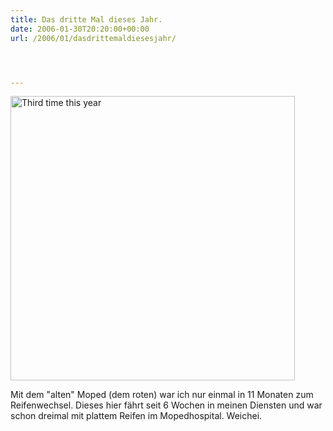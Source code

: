 ```yaml
---
title: Das dritte Mal dieses Jahr.
date: 2006-01-30T20:20:00+00:00
url: /2006/01/dasdrittemaldiesesjahr/




---
```

[<img width="455" src="//static.flickr.com/24/93368867_b78933511a.jpg" alt="Third time this year" />][1]

Mit dem "alten" Moped (dem roten) war ich nur einmal in 11 Monaten zum Reifenwechsel. Dieses hier fährt seit 6 Wochen in meinen Diensten und war schon dreimal mit plattem Reifen im Mopedhospital. Weichei.

 [1]: http://www.flickr.com/photos/schreibblogade/93368867/ "Third time this year"
